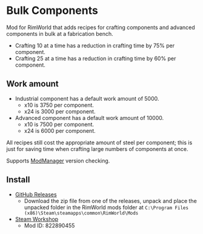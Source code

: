 # Bulk Components
Mod for RimWorld that adds recipes for crafting components and advanced components in bulk at a fabrication bench.

* Crafting 10 at a time has a reduction in crafting time by 75% per component.
* Crafting 25 at a time has a reduction in crafting time by 60% per component.

## Work amount
* Industrial component has a default work amount of 5000.
  * x10 is 3750 per component.
  * x24 is 3000 per component.
* Advanced component has a default work amount of 10000.
  * x10 is 7500 per component.
  * x24 is 6000 per component.

All recipes still cost the appropriate amount of steel per component; this is just for saving time when crafting large numbers of components at once.

Supports [ModManager](https://github.com/fluffy-mods/ModManager) version checking.

## Install
* [GitHub Releases](https://github.com/Devdisigdu/Bulk-Components/releases)
  * Download the zip file from one of the releases, unpack and place the unpacked folder in the RimWorld mods folder at `C:\Program Files (x86)\Steam\steamapps\common\RimWorld\Mods`
* [Steam Workshop](https://steamcommunity.com/sharedfiles/filedetails/?id=822890455)
  * Mod ID: 822890455
